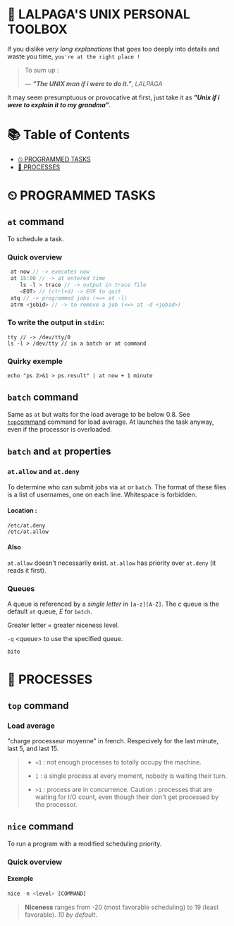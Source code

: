 # 🐧 LALPAGA'S UNIX PERSONAL TOOLBOX

If you dislike *very long explanations* that goes too deeply into details and waste you time, `you're at the right place !`

> To sum up :
>
> &mdash; _**"The UNIX man if i were to do it."**, LALPAGA_

It may seem presumptuous or provocative at first, just take it as _**"Unix if i were to explain it to my grandma"**_.

# 📚 Table of Contents

- [⏲ PROGRAMMED TASKS](#-programmed-tasks)
- [👾 PROCESSES](#-processes)

# ⏲ PROGRAMMED TASKS

## `at` command

To schedule a task.

### Quick overview

```java
 at now // -> executes now
 at 15:00 // -> at entered time
	ls -l > trace // -> output in trace file
	<EOT> // (ctrl+d) -> EOF to quit 
 atq // -> programmed jobs (<=> at -l)
 atrm <jobid> // -> to remove a job (<=> at -d <jobid>)
```

### To write the output in `stdin`:

```
tty // -> /dev/tty/0
ls -l > /dev/tty // in a batch or at command
```

### Quirky exemple

```
echo "ps 2>&1 > ps.result" | at now + 1 minute
```

## `batch` command

Same as `at` but waits for the load average to be below 0.8. See [`top`command](#top-command) command for load average.
At launches the task anyway, even if the processor is overloaded.

## `batch` and `at` properties

### `at.allow` and `at.deny` 

To determine who can submit jobs via `at` or `batch`.
The format of these files is a list of usernames, one on each line. Whitespace is forbidden. 

#### Location :

```
/etc/at.deny
/etc/at.allow
```
#### Also

`at.allow` doesn't necessarily exist.
`at.allow` has priority over `at.deny` (it reads it first).

### Queues

A queue is referenced by a _single letter_ in `[a-z][A-Z]`. The _c_ queue is the default `at` queue, _E_ for `batch`.

Greater letter = greater niceness level.

`-q` \<queue\> to use the specified queue.

``bite``

# 👾 PROCESSES

## `top` command 

### Load average 

"charge processeur moyenne" in french. Respecively for the last minute, last 5, and last 15. 
> - `<1` : not enough processes to totally occupy the machine.
>
> - `1` : a single process at every moment, nobody is waiting their turn.
>
> - `>1` : process are in concurrence.  Caution : processes that are waiting for I/O count, even though their don't get processed by the processor.

## `nice` command

To run a program with a modified scheduling priority.

### Quick overview

#### Exemple

```js
nice -n <level> [COMMAND]
```

> **Niceness** ranges from -20 (most favorable scheduling) to 19 (least favorable). _10 by default_.
